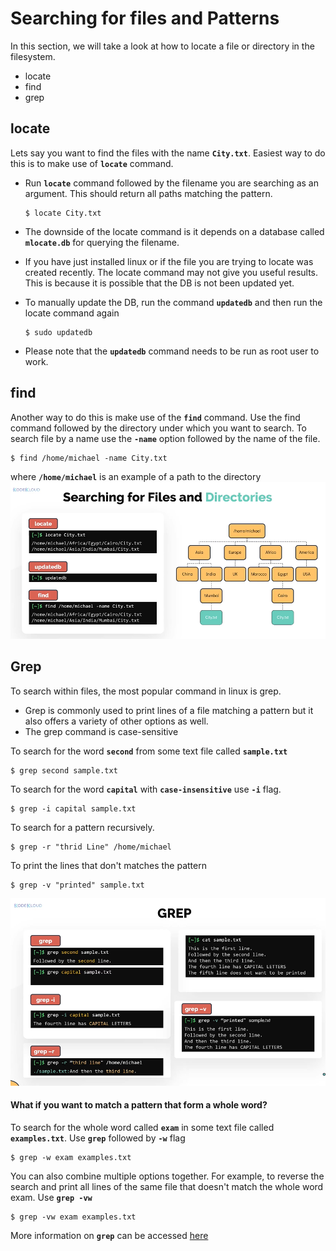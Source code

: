 # Searching for files and Patterns

In this section, we will take a look at how to locate a file or directory in the filesystem.
- locate
- find
- grep

## locate
Lets say you want to find the files with the name **`City.txt`**. Easiest way to do this is to make use of **`locate`** command.
- Run **`locate`** command followed by the filename you are searching as an argument. This should return all paths matching the pattern.
  ```
  $ locate City.txt
  ```

- The downside of the locate command is it depends on a database called **`mlocate.db`** for querying the filename.
- If you have just installed linux or if the file you are trying to locate was created recently. The locate command may not give you useful results. This is because it is possible that the DB is not been updated yet.
- To manually update the DB, run the command **`updatedb`** and then run the locate command again
  ```
  $ sudo updatedb
  ```
- Please note that the **`updatedb`** command needs to be run as root user to work.

## find

Another way to do this is make use of the **`find`** command. Use the find command followed by the directory under which you want to search. To search file by a name use the **`-name`** option followed by the name of the file.
```
$ find /home/michael -name City.txt
```
where **`/home/michael`** is an example of a path to the directory
   ![locate-find](../../images/locate-find.PNG)
   
## Grep

To search within files, the most popular command in linux is grep. 
- Grep is commonly used to print lines of a file matching a pattern but it also offers a variety of other options as well.
- The grep command is case-sensitive  

To search for the word **`second`** from some text file called **`sample.txt`**
```
$ grep second sample.txt
```

To search for the word **`capital`** with **`case-insensitive`** use **`-i`** flag.
```
$ grep -i capital sample.txt
```

To search for a pattern recursively.
```
$ grep -r "thrid Line" /home/michael
```

To print the lines that don't matches the pattern
```
$ grep -v "printed" sample.txt
```

  ![grep](../../images/grep.PNG)
  
#### What if you want to match a pattern that form a whole word?

To search for the whole word called **`exam`** in some text file called **`examples.txt`**. Use **`grep`** followed by **`-w`** flag
```
$ grep -w exam examples.txt
```

You can also combine multiple options together. For example, to reverse the search and print all lines of the same file that doesn't match the whole word exam. Use **`grep -vw`** 
```
$ grep -vw exam examples.txt
```

More information on **`grep`**  can be accessed [here](https://www.cyberciti.biz/faq/howto-use-grep-command-in-linux-unix/)



  
